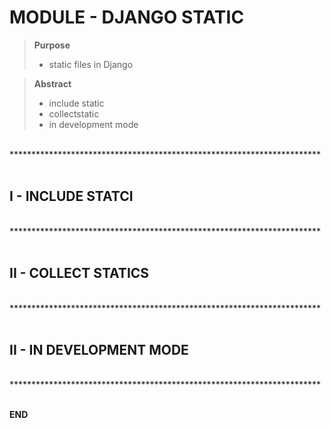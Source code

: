 MODULE - DJANGO STATIC
=======================================================================

> **Purpose**
> - static files in Django


> **Abstract**
> - include static
> - collectstatic
> - in development mode


<br>
***********************************************************************
<div style="page-break-after: always;"><br></div>


I - INCLUDE STATCI
-----------------------------------------------------------------------




<br>
***********************************************************************
<div style="page-break-after: always;"><br></div>



II - COLLECT STATICS
-----------------------------------------------------------------------



<br>
***********************************************************************
<div style="page-break-after: always;"><br></div>



II - IN DEVELOPMENT MODE
-----------------------------------------------------------------------



<br>
***********************************************************************
<div style="page-break-after: always;"><br></div>


**END**
